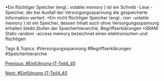 •Ein flüchtiger Speicher (engl.: volatile memory ) ist ein Schreib -Lese -Speicher, der bei Ausfall 
der Versorgungsspannung die gespeicherte Information verliert.
•Ein nicht flüchtiger Speicher (engl.: non -volatile memory ) ist ein Speicher, dessen Inhalt auch 
ohne Versorgungsspannung erhalten bleibt.Stufen der Speicherhierarchie, Begriffserklärungen
•SRAM: Static random -access memory bezeichnet einen elektronischen und flüchtigen 

   Tags & Topics:
   #Versorgungsspannung
   #Begriffserklärungen
   #Speicherhierarchie

[Previous: #Einführung-IT-Teil4_45](Einführung-IT-Teil4_45.md)

[Next: #Einführung-IT-Teil4_45](Einführung-IT-Teil4_45.md)